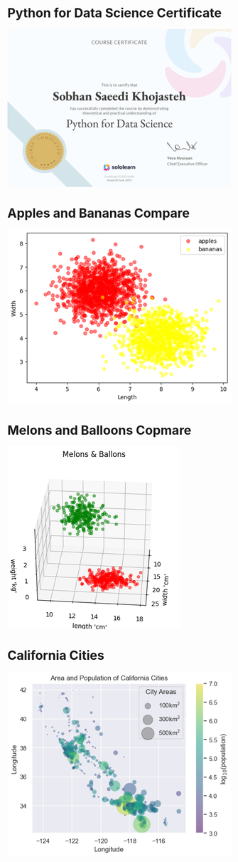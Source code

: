 # Python for Data Science Certificate
![shot](Outputs/cetification.png)
# Apples and Bananas Compare
![shot](Outputs/apple&banana.png)
# Melons and Balloons Copmare
![shot](Outputs/melon&balloon.png)
# California Cities
![shot](Outputs/California_Cities.png)
